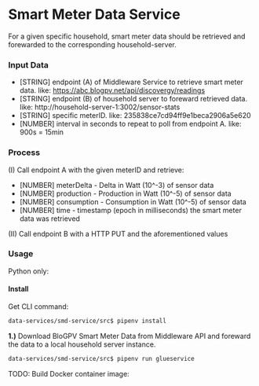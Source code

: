 # Smart Meter Data Service
For a given specific household, smart meter data should be retrieved and forewarded to the corresponding household-server.

### Input Data
- [STRING] endpoint (A) of Middleware Service to retrieve smart meter data. like: https://abc.blogpv.net/api/discovergy/readings
- [STRING] endpoint (B) of household server to foreward retrieved data. like: http://household-server-1:3002/sensor-stats
- [STRING] specific meterID. like: 235838ce7cd94ff9e1beca2906a5e620
- [NUMBER] interval in seconds to repeat to poll from endpoint A. like: 900s = 15min

### Process
(I) Call endpoint A with the given meterID and retrieve:
- [NUMBER] meterDelta - Delta in Watt (10^-3) of sensor data
- [NUMBER] production - Production in Watt (10^-5) of sensor data
- [NUMBER] consumption - Consumption in Watt (10^-5) of sensor data
- [NUMBER] time - timestamp (epoch in milliseconds) the smart meter data was retrieved

(II) Call endpoint B with a HTTP PUT and the aforementioned values

### Usage

Python only:

#### Install

Get CLI command:
```bash
data-services/smd-service/src$ pipenv install
```
**1.)** Download BloGPV Smart Meter Data from Middleware API and foreward the data to a local household server instance.

```bash
data-services/smd-service/src$ pipenv run glueservice
```

TODO: Build Docker container image:
